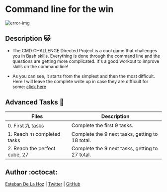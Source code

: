# Command line for the win

![error-img](https://s3.amazonaws.com/intranet-projects-files/holbertonschool-sysadmin_devops/324/06AChAO.png)

## Description :cat:

* The CMD CHALLENGE Directed Project is a cool game that challenges you in Bash skills. Everything is done through the command line and the questions are getting more complicated. It's a good workout to improve skills on the command line!

- As you can see, it starts from the simplest and then the most difficult. Here I will leave the complete write up in case they are difficult for some:
[click here](https://medium.com/@estebandelahoz/commandile-challenge-bash-c06f777fbc78)


## Advanced Tasks :light_rail:

| Files | Description |
| ----- | ----------- |
| 0. First 九 tasks  | Complete the first 9 tasks. |
| 1. Reach חי completed tasks   |Complete the 9 next tasks, getting to 18 total.|
| 2. Reach the perfect cube, 27 | Complete the 9 next tasks, getting to 27 total.


## Author :octocat:

[Esteban De La Hoz](https://www.linkedin.com/in/esteban-de-la-hoz-romero-b6270017b/) | [Twitter](https://twitter.com/Esteban18911) | [GitHub](https://github.com/Esteban18911)
 
